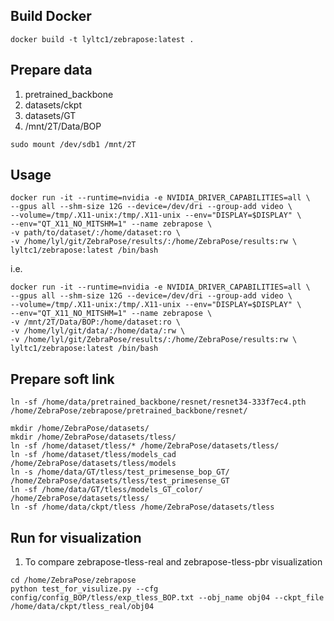 ## Build Docker
```
docker build -t lyltc1/zebrapose:latest .
```

## Prepare data
1. pretrained_backbone
2. datasets/ckpt
3. datasets/GT
4. /mnt/2T/Data/BOP
```
sudo mount /dev/sdb1 /mnt/2T
```
## Usage
```
docker run -it --runtime=nvidia -e NVIDIA_DRIVER_CAPABILITIES=all \
--gpus all --shm-size 12G --device=/dev/dri --group-add video \
--volume=/tmp/.X11-unix:/tmp/.X11-unix --env="DISPLAY=$DISPLAY" \
--env="QT_X11_NO_MITSHM=1" --name zebrapose \
-v path/to/dataset/:/home/dataset:ro \
-v /home/lyl/git/ZebraPose/results/:/home/ZebraPose/results:rw \
lyltc1/zebrapose:latest /bin/bash
```
i.e.
```
docker run -it --runtime=nvidia -e NVIDIA_DRIVER_CAPABILITIES=all \
--gpus all --shm-size 12G --device=/dev/dri --group-add video \
--volume=/tmp/.X11-unix:/tmp/.X11-unix --env="DISPLAY=$DISPLAY" \
--env="QT_X11_NO_MITSHM=1" --name zebrapose \
-v /mnt/2T/Data/BOP:/home/dataset:ro \
-v /home/lyl/git/data/:/home/data/:rw \
-v /home/lyl/git/ZebraPose/results/:/home/ZebraPose/results:rw \
lyltc1/zebrapose:latest /bin/bash
```

## Prepare soft link

```
ln -sf /home/data/pretrained_backbone/resnet/resnet34-333f7ec4.pth /home/ZebraPose/zebrapose/pretrained_backbone/resnet/

mkdir /home/ZebraPose/datasets/
mkdir /home/ZebraPose/datasets/tless/
ln -sf /home/dataset/tless/* /home/ZebraPose/datasets/tless/
ln -sf /home/dataset/tless/models_cad /home/ZebraPose/datasets/tless/models
ln -s /home/data/GT/tless/test_primesense_bop_GT/ /home/ZebraPose/datasets/tless/test_primesense_GT
ln -sf /home/data/GT/tless/models_GT_color/ /home/ZebraPose/datasets/tless/
ln -sf /home/data/ckpt/tless /home/ZebraPose/datasets/tless

```

## Run for visualization
1. To compare zebrapose-tless-real and zebrapose-tless-pbr visualization
```
cd /home/ZebraPose/zebrapose
python test_for_visulize.py --cfg config/config_BOP/tless/exp_tless_BOP.txt --obj_name obj04 --ckpt_file /home/data/ckpt/tless_real/obj04
```